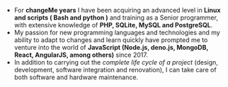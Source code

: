 - For **changeMe years** I have been acquiring an advanced level in **Linux and scripts ( Bash and python )** and training as a Senior programmer, with extensive knowledge of **PHP, SQLite, MySQL and PostgreSQL**.
- My passion for new programming languages and technologies and my ability to adapt to changes and learn quickly have prompted me to venture into the world of **JavaScript (Node.js, deno.js, MongoDB, React, AngularJS, among others)** since 2017.
- In addition to carrying out the *complete life cycle of a project* (design, development, software integration and renovation), I can take care of both software and hardware maintenance.